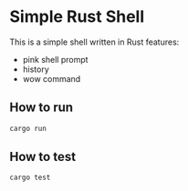 # Simple Rust Shell

This is a simple shell written in Rust
features:

- pink shell prompt
- history
- wow command

## How to run

```bash
cargo run
```

## How to test

```bash
cargo test
```
